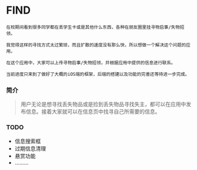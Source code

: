 # FIND
```
在校期间看到很多同学都在丢学生卡或是其他什么东西，各种在朋友圈里挂寻物启事/失物招领。

我觉得这样的寻找方式太过繁琐，而且扩散的速度没有那么快，所以想做一个解决这个问题的应用。

在这个应用中，大家可以上传寻物启事/失物招领，并根据应用中提供的信息进行联系。

当前进度只来到了做好了大概的iOS端的框架，后端的搭建以及功能的完善还等待进一步完成。
```

### 简介

> 用户无论是想寻找丢失物品或是捡到丢失物品寻找失主，都可以在应用中发布信息。接着大家就可以在信息页中找寻自己所需要的信息。

### TODO

- 信息搜索框
- 过期信息清理
- 悬赏功能
- .........



